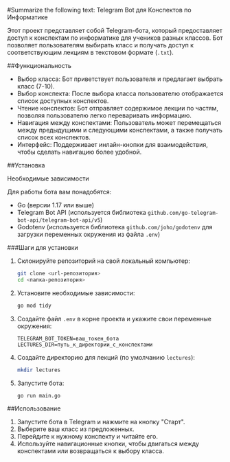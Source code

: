 #Summarize the following text:  Telegram Bot для Конспектов по Информатике

Этот проект представляет собой Telegram-бота, который предоставляет доступ к конспектам по информатике для учеников разных классов. Бот позволяет пользователям выбирать класс и получать доступ к соответствующим лекциям в текстовом формате (`.txt`).

##Функциональность

- Выбор класса: Бот приветствует пользователя и предлагает выбрать класс (7-10).
- Выбор конспекта: После выбора класса пользователю отображается список доступных конспектов.
- Чтение конспектов: Бот отправляет содержимое лекции по частям, позволяя пользователю легко переваривать информацию.
- Навигация между конспектами: Пользователь может перемещаться между предыдущими и следующими конспектами, а также получать список всех конспектов.
- Интерфейс: Поддерживает инлайн-кнопки для взаимодействия, чтобы сделать навигацию более удобной.

##Установка

 Необходимые зависимости

Для работы бота вам понадобятся:

- Go (версии 1.17 или выше)
- Telegram Bot API (используется библиотека `github.com/go-telegram-bot-api/telegram-bot-api/v5`)
- Godotenv (используется библиотека `github.com/joho/godotenv` для загрузки переменных окружения из файла `.env`)

###Шаги для установки

1. Склонируйте репозиторий на свой локальный компьютер:

   ```bash
   git clone <url-репозитория>
   cd <папка-репозитория>
   ```

2. Установите необходимые зависимости:

   ```bash
   go mod tidy
   ```

3. Создайте файл `.env` в корне проекта и укажите свои переменные окружения:

   ```env
   TELEGRAM_BOT_TOKEN=ваш_токен_бота
   LECTURES_DIR=путь_к_директории_с_конспектами
   ```

4. Создайте директорию для лекций (по умолчанию `lectures`):

   ```bash
   mkdir lectures
   ```

5. Запустите бота:

   ```bash
   go run main.go
   ```

##Использование

1. Запустите бота в Telegram и нажмите на кнопку "Старт".
2. Выберите ваш класс из предложенных.
3. Перейдите к нужному конспекту и читайте его.
4. Используйте навигационные кнопки, чтобы двигаться между конспектами или возвращаться к выбору класса.

